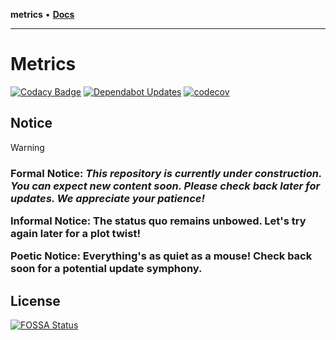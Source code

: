 **metrics** • [**Docs**](modules.md)

***

# Metrics
[![Codacy Badge](https://app.codacy.com/project/badge/Grade/e3b60b27ebca4575b4175229b837b341)](https://app.codacy.com/gh/Coders-Asylum/metrics/dashboard?utm_source=gh&utm_medium=referral&utm_content=&utm_campaign=Badge_grade) [![Dependabot Updates](https://github.com/Coders-Asylum/metrics/actions/workflows/dependabot/dependabot-updates/badge.svg)](https://github.com/Coders-Asylum/metrics/actions/workflows/dependabot/dependabot-updates) [![codecov](https://codecov.io/gh/Coders-Asylum/metrics/graph/badge.svg?token=eivrHgdhep)](https://codecov.io/gh/Coders-Asylum/metrics)

## Notice
> [!WARNING]  
> <h3><p><b>Formal Notice:</b> <i>This repository is currently under construction. You can expect new content soon. Please check back later for updates. We appreciate your patience!</i></p>
> <p><b>Informal Notice:</b> The status quo remains unbowed. Let's try again later for a plot twist!</p>
> <p><b>Poetic Notice:</b> Everything's as quiet as a mouse! Check back soon for a potential update symphony.</p></h3>

## License

[![FOSSA Status](https://app.fossa.com/api/projects/git%2Bgithub.com%2FCoders-Asylum%2Fmetrics.svg?type=large&issueType=license)](https://app.fossa.com/projects/git%2Bgithub.com%2FCoders-Asylum%2Fmetrics?ref=badge_large&issueType=license)
